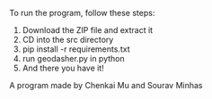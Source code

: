 To run the program, follow these steps:
1. Download the ZIP file and extract it
2. CD into the src directory
3. pip install -r requirements.txt
4. run geodasher.py in python
5. And there you have it!

A program made by Chenkai Mu and Sourav Minhas
